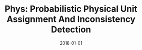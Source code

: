 ---
title: "Phys: Probabilistic Physical Unit Assignment And Inconsistency Detection"
date: 2018-01-01
venue: "Proceedings of the 2018 ACM Joint Meeting on European Software Engineering Conference and Symposium on the Foundations of Software Engineering, ESEC/SIGSOFT FSE 2018, Lake Buena Vista, FL, USA, November 04-09, 2018"
paperurl: https://doi.org/10.1145/3236024.3236035
authors: "Sayali Kate, JohnPaul Ore, Xiangyu Zhang, Sebastian G Elbaum and Zhaogui Xu"
awards: ""
---